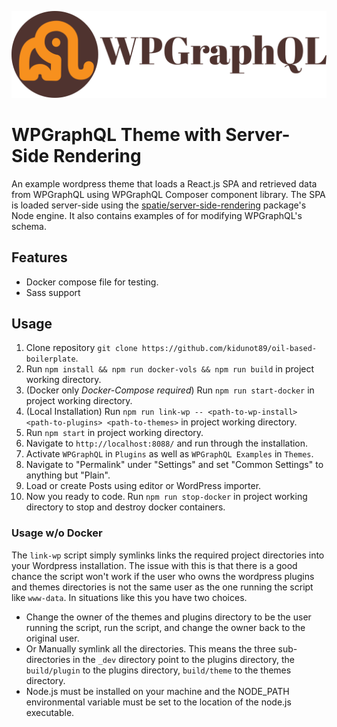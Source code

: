 ![logo](public/logo.svg)
# WPGraphQL Theme with Server-Side Rendering
An example wordpress theme that loads a React.js SPA and retrieved data from WPGraphQL using WPGraphQL Composer component library. The SPA is loaded server-side using the [spatie/server-side-rendering](https://github.com/spatie/server-side-rendering) package's Node engine. It also contains examples of for modifying WPGraphQL's schema.

## Features
- Docker compose file for testing.
- Sass support

## Usage
1. Clone repository `git clone https://github.com/kidunot89/oil-based-boilerplate`.
2. Run `npm install && npm run docker-vols && npm run build` in project working directory.
3. (Docker only *Docker-Compose required*) Run `npm run start-docker` in project working directory.
3. (Local Installation) Run `npm run link-wp -- <path-to-wp-install> <path-to-plugins> <path-to-themes>` in project working directory.
4. Run `npm start` in project working directory.
5. Navigate to `http://localhost:8088/` and run through the installation.
6. Activate `WPGraphQL` in `Plugins` as well as `WPGraphQL Examples` in `Themes`.
7. Navigate to "Permalink" under "Settings" and set "Common Settings" to anything but "Plain".
8. Load or create Posts using editor or WordPress importer.
9. Now you ready to code. Run `npm run stop-docker` in project working directory to stop and destroy docker containers.

### Usage w/o Docker
The `link-wp` script simply symlinks links the required project directories into your Wordpress installation. The issue with this is that there is a good chance the script won't work if the user who owns the wordpress plugins and themes directories is not the same user as the one running the script like `www-data`. In situations like this you have two choices.
- Change the owner of the themes and plugins directory to be the user running the script, run the script, and change the owner back to the original user.
- Or Manually symlink all the directories. This means the three sub-directories in the `_dev` directory point to the plugins directory, the `build/plugin` to the plugins directory, `build/theme` to the themes directory.
- Node.js must be installed on your machine and the NODE_PATH environmental variable must be set to the location of the node.js executable.
